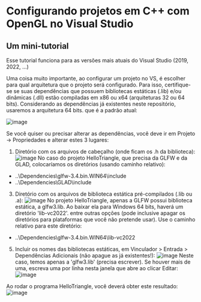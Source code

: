 # Configurando projetos em C++ com OpenGL no Visual Studio 
## Um mini-tutorial

Esse tutorial funciona para as versões mais atuais do Visual Studio (2019, 2022, ...)

Uma coisa muito importante, ao configurar um projeto no VS, é escolher para qual arquitetura que o projeto será configurado. Para isso, certifique-se se suas dependências que possuem bibliotecas estáticas (.lib) e/ou dinâmicas (.dll) estão compiladas em x86 ou x64 (arquiteturas 32 ou 64 bits). Considerando as dependências já existentes neste repositório, usaremos a arquitetura 64 bits. que é a padrão atual:

![image](https://github.com/user-attachments/assets/4e8a62f9-9cce-496c-b050-538c8d4d39df)

Se você quiser ou precisar alterar as dependências, você deve ir em Projeto -> Propriedades e alterar estes 3 lugares:

1) Diretório com os arquivos de cabeçalho (onde ficam os .h da biblioteca): 
![image](https://github.com/user-attachments/assets/14b699ca-90f9-4e7e-9471-238627878011)
No caso do projeto HelloTriangle, que precisa da GLFW e da GLAD, colocaríamos os diretórios (usando caminho relativo):
* ..\Dependencies\glfw-3.4.bin.WIN64\include
* ..\Dependencies\GLAD\include

3) Diretório com os arquivos de biblioteca estática pré-compilados (.lib ou .a):
![image](https://github.com/user-attachments/assets/1518cb32-2d2a-4692-833b-c991ea9a6d90)
No projeto HelloTriangle, apenas a GLFW possui biblioteca estática, a glfw3.lib. Ao baixar ela para Windows 64 bits, haverá um diretório 'lib-vc2022'. entre outras opções (pode inclusive apagar os diretórios para plataformas que você não pretende usar). Use o caminho relativo para este diretório:
* ..\Dependencies\glfw-3.4.bin.WIN64\lib-vc2022

5) Incluir os nomes das bibliotecas estáticas, em Vinculador > Entrada > Dependências Adicionais (não apague as já existentes!):
![image](https://github.com/user-attachments/assets/0693e37d-0209-4fbe-bd91-f5a200a128db)
Neste caso, temos apenas a 'glfw3.lib' (precisa escrever). Se houver mais de uma, escreva uma por linha nesta janela que abre ao clicar Editar:
![image](https://github.com/user-attachments/assets/a6b85b55-cd85-40d5-b49c-1c7b0d2596b4)

Ao rodar o programa HelloTriangle, você deverá obter este resultado:
![image](https://github.com/user-attachments/assets/2026a613-1382-4348-bf1a-93b9e24fc152)


